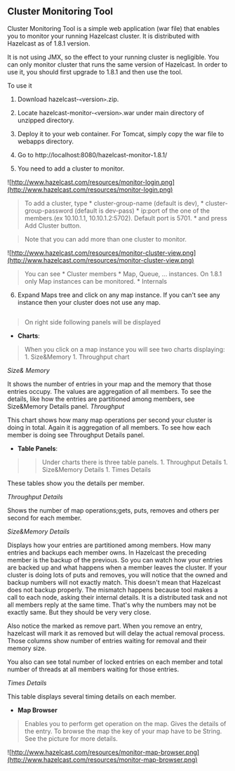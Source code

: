 ## Cluster Monitoring Tool ##

Cluster Monitoring Tool is a simple web application (war file) that enables you to monitor your running Hazelcast cluster. It is distributed with Hazelcast as of 1.8.1 version.

It is not using JMX, so the effect to your running cluster is negligible. You can only monitor cluster that runs the same version of Hazelcast. In order to use it, you should first upgrade to 1.8.1 and then use the tool.

To use it

1.  Download hazelcast-`<`version`>`.zip.

2.  Locate hazelcast-monitor-`<`version`>`.war under main directory of unzipped directory.

3.  Deploy it to your web container. For Tomcat, simply copy the war file to webapps directory.

4.  Go to http://localhost:8080/hazelcast-monitor-1.8.1/

5.  You need to add a cluster to monitor.

![http://www.hazelcast.com/resources/monitor-login.png](http://www.hazelcast.com/resources/monitor-login.png)

> To add a cluster, type
    * cluster-group-name (default is dev),
    * cluster-group-password (default is dev-pass)
    * ip:port of the one of the members.(ex 10.10.1.1, 10.10.1.2:5702). Default port is 5701.
    * and press Add Cluster button.

> Note that you can add more than one cluster to monitor.

![http://www.hazelcast.com/resources/monitor-cluster-view.png](http://www.hazelcast.com/resources/monitor-cluster-view.png)

> You can see
    * Cluster members
    * Map, Queue, ... instances. On 1.8.1 only Map instances can be monitored.
    * Internals

6. Expand Maps tree and click on any map instance. If you can't see any instance then your cluster does not use any map.

![![](http://www.hazelcast.com/resources/monitor-screen-small.png)](http://www.hazelcast.com/resources/monitor-screen.png)

> On right side following panels will be displayed

  * **Charts**:
> When you click on a map instance you will see two charts displaying:
    1. Size&Memory
    1. Throughput chart

_Size& Memory_

It shows the number of entries in your map and the memory that those entries occupy. The values are aggregation of all members. To see the details, like how the entries are partitioned among members, see Size&Memory Details panel.
_Throughput_

This chart shows how many map operations per second your cluster is doing in total. Again it is aggregation of all members. To see how each member is doing see Throughput Details panel.

  * **Table Panels**:
> > Under charts there is three table panels.
      1. Throughput Details
      1. Size&Memory Details
      1. Times Details

These tables show you the details per member.


_Throughput Details_

Shows the number of map operations;gets, puts, removes and others per second for each member.

_Size&Memory Details_

Displays how your entries are partitioned among members. How many entries and backups each member owns. In Hazelcast the preceding member is the backup of the previous. So you can watch how your entries are backed up and what happens when a member leaves the cluster. If your cluster is doing lots of puts and removes, you will notice that the owned and backup numbers will not exactly match.
This doesn't mean that Hazelcast does not backup properly. The mismatch happens because tool makes a call to each node, asking their internal details. It is a distributed task and not all members reply at the same time. That's why the numbers may not be exactly same. But they should be very very close.

Also notice the marked as remove part. When you remove an entry, hazelcast will mark it as removed but will delay the actual removal process. Those columns show number of entries waiting for removal and their memory size.

You also can see total number of locked entries on each member and total number of threads at all members waiting for those entries.

_Times Details_

This table displays several timing details on each member.

  * **Map Browser**

> Enables you to perform get operation on the map. Gives the details of the entry. To browse the map the key of your map have to be String. See the picture for more details.

![http://www.hazelcast.com/resources/monitor-map-browser.png](http://www.hazelcast.com/resources/monitor-map-browser.png)




